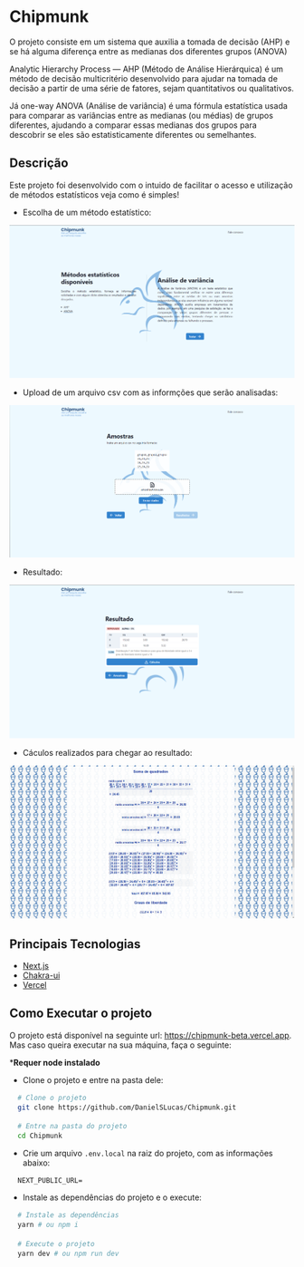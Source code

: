 # Chipmunk

  O projeto consiste em um sistema que auxilia a tomada de decisão (AHP) e se há
alguma diferença entre as medianas dos diferentes grupos (ANOVA)

  Analytic Hierarchy Process — AHP (Método de Análise Hierárquica) é um método de
decisão multicritério desenvolvido para ajudar na tomada de decisão a partir de
uma série de fatores, sejam quantitativos ou qualitativos.

  Já one-way ANOVA (Análise de variância) é uma fórmula estatística usada para
comparar as variâncias entre as medianas (ou médias) de grupos diferentes,
ajudando a comparar essas medianas dos grupos para descobrir se eles são
estatisticamente diferentes ou semelhantes.

## Descrição

Este projeto foi desenvolvido com o intuido de facilitar o acesso e utilização
de métodos estatísticos veja como é simples!

- Escolha de um método estatístico:

![homePage](./screenshots/home.png)

- Upload de um arquivo csv com as informções que serão analisadas:

![dataUpload](./screenshots/dataUpload.png)

- Resultado:

![results](./screenshots/results.png)

- Cáculos realizados para chegar ao resultado:

![calcs](./screenshots/calcs.png)

## Principais Tecnologias

- [Next.js](https://nextjs.org)
- [Chakra-ui](https://chakra-ui.com)
- [Vercel](https://vercel.com)

## Como Executar o projeto

O projeto está disponível na seguinte url: https://chipmunk-beta.vercel.app.
Mas caso queira executar na sua máquina, faça o seguinte:

***Requer node instalado**


- Clone o projeto e entre na pasta dele:
```bash
  # Clone o projeto
  git clone https://github.com/DanielSLucas/Chipmunk.git

  # Entre na pasta do projeto
  cd Chipmunk
```

- Crie um arquivo `.env.local` na raiz do projeto, com as informações abaixo:
```
  NEXT_PUBLIC_URL=
```

- Instale as dependências do projeto e o execute:
```bash
  # Instale as dependências
  yarn # ou npm i

  # Execute o projeto
  yarn dev # ou npm run dev
```
